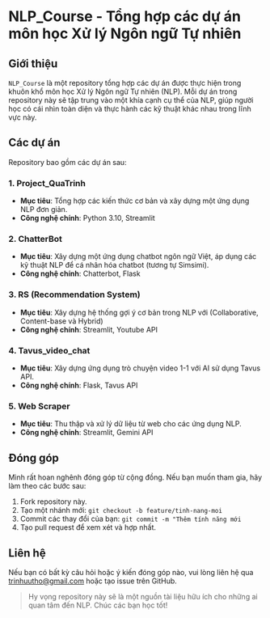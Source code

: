 # NLP_Course - Tổng hợp các dự án môn học Xử lý Ngôn ngữ Tự nhiên

## Giới thiệu
`NLP_Course` là một repository tổng hợp các dự án được thực hiện trong khuôn khổ môn học Xử lý Ngôn ngữ Tự nhiên (NLP). Mỗi dự án trong repository này sẽ tập trung vào một khía cạnh cụ thể của NLP, giúp người học có cái nhìn toàn diện và thực hành các kỹ thuật khác nhau trong lĩnh vực này.

## Các dự án
Repository bao gồm các dự án sau:

### 1. Project_QuaTrinh
- **Mục tiêu**: Tổng hợp các kiến thức cơ bản và xây dựng một ứng dụng NLP đơn giản.
- **Công nghệ chính**: Python 3.10, Streamlit

### 2. ChatterBot
- **Mục tiêu**: Xây dựng một ứng dụng chatbot ngôn ngữ Việt, áp dụng các kỹ thuật NLP để cá nhân hóa chatbot (tương tự Simsimi).
- **Công nghệ chính**: Chatterbot, Flask

### 3. RS (Recommendation System)
- **Mục tiêu**: Xây dựng hệ thống gợi ý cơ bản trong NLP với (Collaborative, Content-base và Hybrid)
- **Công nghệ chính**: Streamlit, Youtube API

### 4. Tavus_video_chat
- **Mục tiêu**: Xây dựng ứng dụng trò chuyện video 1-1 với AI sử dụng Tavus API.
- **Công nghệ chính**: Flask, Tavus API

### 5. Web Scraper
- **Mục tiêu**: Thu thập và xử lý dữ liệu từ web cho các ứng dụng NLP.
- **Công nghệ chính**: Streamlit, Gemini API


## Đóng góp
Mình rất hoan nghênh đóng góp từ cộng đồng. Nếu bạn muốn tham gia, hãy làm theo các bước sau:
1. Fork repository này.
2. Tạo một nhánh mới:
        ```
        git checkout -b feature/tinh-nang-moi
        ```
3. Commit các thay đổi của bạn:
        ```
        git commit -m "Thêm tính năng mới
        ```
4. Tạo pull request để xem xét và hợp nhất.

## Liên hệ
Nếu bạn có bất kỳ câu hỏi hoặc ý kiến đóng góp nào, vui lòng liên hệ qua [trinhuutho@gmail.com](trinhuutho@gmail.com) hoặc tạo issue trên GitHub.

> Hy vọng repository này sẽ là một nguồn tài liệu hữu ích cho những ai quan tâm đến NLP. Chúc các bạn học tốt!
